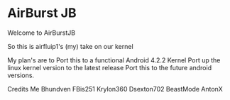 # AirBurst JB

Welcome to AirBurstJB

So this is airfluip1's (my) take on our kernel

My plan's are to
Port this to a functional Android 4.2.2 Kernel
Port up the linux kernel version to the latest release
Port this to the future android versions.

Credits
Me
Bhundven
FBis251
Krylon360
Dsexton702
BeastMode
AntonX